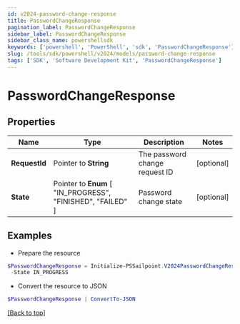 ```yaml
---
id: v2024-password-change-response
title: PasswordChangeResponse
pagination_label: PasswordChangeResponse
sidebar_label: PasswordChangeResponse
sidebar_class_name: powershellsdk
keywords: ['powershell', 'PowerShell', 'sdk', 'PasswordChangeResponse'] 
slug: /tools/sdk/powershell/v2024/models/password-change-response
tags: ['SDK', 'Software Development Kit', 'PasswordChangeResponse']
---
```



# PasswordChangeResponse

## Properties

Name | Type | Description | Notes
------------ | ------------- | ------------- | -------------
**RequestId** |  Pointer to **String** | The password change request ID | [optional] 
**State** |  Pointer to  **Enum** [  "IN_PROGRESS",    "FINISHED",    "FAILED" ] | Password change state | [optional] 

## Examples

- Prepare the resource
```powershell
$PasswordChangeResponse = Initialize-PSSailpoint.V2024PasswordChangeResponse  -RequestId 089899f13a8f4da7824996191587bab9 `
 -State IN_PROGRESS
```

- Convert the resource to JSON
```powershell
$PasswordChangeResponse | ConvertTo-JSON
```


[[Back to top]](#) 

